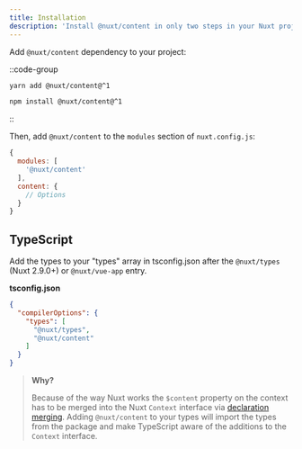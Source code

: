 ```yaml
---
title: Installation
description: 'Install @nuxt/content in only two steps in your Nuxt project.'
---
```


Add `@nuxt/content` dependency to your project:

::code-group
```bash [Yarn]
yarn add @nuxt/content@^1
```

```bash [NPM]
npm install @nuxt/content@^1
```
::

Then, add `@nuxt/content` to the `modules` section of `nuxt.config.js`:

```js [nuxt.config.js]
{
  modules: [
    '@nuxt/content'
  ],
  content: {
    // Options
  }
}
```

## TypeScript

Add the types to your "types" array in tsconfig.json after the `@nuxt/types` (Nuxt 2.9.0+) or `@nuxt/vue-app` entry.

**tsconfig.json**

```json
{
  "compilerOptions": {
    "types": [
      "@nuxt/types",
      "@nuxt/content"
    ]
  }
}
```

> **Why?**
>
> Because of the way Nuxt works the `$content` property on the context has to be merged into the Nuxt `Context` interface via [declaration merging](https://www.typescriptlang.org/docs/handbook/declaration-merging.html). Adding `@nuxt/content` to your types will import the types from the package and make TypeScript aware of the additions to the `Context` interface.
